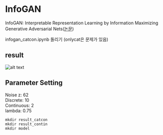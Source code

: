 # InfoGAN

InfoGAN: Interpretable Representation Learning by Information Maximizing Generative Adversarial Nets([논문](https://arxiv.org/pdf/1606.03657.pdf))

infogan_catcon.ipynb 돌리기 (onlycat은 문제가 있음)

## result

![alt text](./result/gen_9_140.png)

## Parameter Setting

Noise z: 62 <br />
Discrete: 10 <br />
Continuous: 2 <br />
lambda: 0.75 <br />

~~~
mkdir result_catcon
mkdir result_contin
mkdir model
